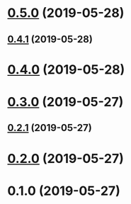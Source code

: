 # [0.5.0](https://github.com/cpbtechnology/flow-calc/compare/v0.4.1...v0.5.0) (2019-05-28)



## [0.4.1](https://github.com/cpbtechnology/flow-calc/compare/v0.4.0...v0.4.1) (2019-05-28)



# [0.4.0](https://github.com/cpbtechnology/flow-calc/compare/v0.3.0...v0.4.0) (2019-05-28)



# [0.3.0](https://github.com/cpbtechnology/flow-calc/compare/v0.2.1...v0.3.0) (2019-05-27)



## [0.2.1](https://github.com/cpbtechnology/flow-calc/compare/v0.2.0...v0.2.1) (2019-05-27)



# [0.2.0](https://github.com/cpbtechnology/flow-calc/compare/v0.1.0...v0.2.0) (2019-05-27)



# 0.1.0 (2019-05-27)




